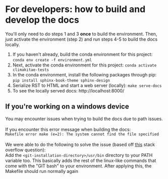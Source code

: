 # For developers: how to build and develop the docs

You'll only need to do steps 1 and 3 **once** to build the environment. Then, just activate the environment (step 2) and run steps 4-5 to build the docs locally. 

1. If you haven't already, build the conda environment for this project: ``conda env create -f environment.yml``
2. Next, activate the conda environment for this project: ``conda activate climakitae-tests``
3. In the conda environment, install the following packages through pip: ``pip install sphinx-book-theme sphinx-design ``
4. Serialize RST to HTML and start a web server (locally): ``make serve-docs`` 
5. To see the locally served docs: http://localhost:8000/

## If you're working on a windows device 
You may encounter issues when trying to build the docs due to path issues.<br><br> If you encounter this error message when building the docs:<br> 
``Makefile error make (e=2): The system cannot find the file specified``<br><br>
We were able to do the following to solve the issue (based off [this](https://stackoverflow.com/questions/33674973/makefile-error-make-e-2-the-system-cannot-find-the-file-specified) stack overflow question):<br>
Add the ``<git-installation-directory>/usr/bin`` directory to your PATH variable too. This basically adds the rest of the linux-like commands that come with the "GIT bash" to your environment. After applying this, the Makefile should run normally again
